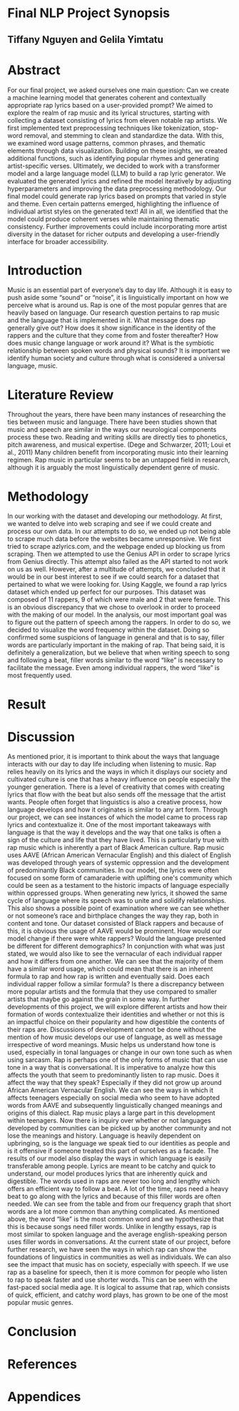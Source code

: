 # Final NLP Project Synopsis
## Tiffany Nguyen and Gelila Yimtatu
# Abstract
For our final project, we asked ourselves one main question: Can we create a machine learning model that generates coherent and contextually appropriate rap lyrics based on a user-provided prompt? We aimed to explore the realm of rap music and its lyrical structures, starting with collecting a dataset consisting of lyrics from eleven notable rap artists. We first implemented text preprocessing techniques like tokenization, stop-word removal, and stemming to clean and standardize the data. With this, we examined word usage patterns, common phrases, and thematic elements through data visualization. Building on these insights, we created additional functions, such as identifying popular rhymes and generating artist-specific verses. Ultimately, we decided to work with a transformer model and a large language model (LLM) to build a rap lyric generator. We evaluated the generated lyrics and refined the model iteratively by adjusting hyperparameters and improving the data preprocessing methodology. Our final model could generate rap lyrics based on prompts that varied in style and theme. Even certain patterns emerged, highlighting the influence of individual artist styles on the generated text! All in all, we identified that the model could produce coherent verses while maintaining thematic consistency. Further improvements could include incorporating more artist diversity in the dataset for richer outputs and developing a user-friendly interface for broader accessibility.

# Introduction
Music is an essential part of everyone’s day to day life. Although it is easy to push aside some “sound” or “noise”, it is linguistically important on how we perceive what is around us. Rap is one of the most popular genres that are heavily based on language. Our research question pertains to rap music and the language that is implemented in it. What message does rap generally give out? How does it show significance in the identity of the rappers and the culture that they come from and foster thereafter? How does music change language or work around it? What is the symbiotic relationship between spoken words and physical sounds? It is important we identify human society and culture through what is considered a universal language, music.

# Literature Review
Throughout the years, there have been many instances of researching the ties between music and language. There have been studies shown that music and speech are similar in the ways our neurological components process these two. Reading and writing skills are directly ties to phonetics, pitch awareness, and musical expertise. (Dege and Schwarzer, 2011; Loui et al., 2011) Many children benefit from incorporating music into their learning regimen. Rap music in particular seems to be an untapped field in research, although it is arguably the most linguistically dependent genre of music.

# Methodology
In our working with the dataset and developing our methodology. At first, we wanted to delve into web scraping and see if we could create and process our own data. In our attempts to do so, we ended up not being able to scrape much data before the websites became unresponsive. We first tried to scrape azlyrics.com, and the webpage ended up blocking us from scraping. Then we attempted to use the Genius API in order to scrape lyrics from Genius directly. This attempt also failed as the API started to not work on us as well. However, after a multitude of attempts, we concluded that it would be in our best interest to see if we could search for a dataset that pertained to what we were looking for. Using Kaggle, we found a rap lyrics dataset which ended up perfect for our purposes. 
	This dataset was composed of 11 rappers, 9 of which were male and 2 that were female. This is an obvious discrepancy that we chose to overlook in order to proceed with the making of our model. In the analysis, our most important goal was to figure out the pattern of speech among the rappers. In order to do so, we decided to visualize the word frequency within the dataset. Doing so confirmed some suspicions of language in general and that is to say, filler words are particularly important in the making of rap. That being said, it is definitely a generalization, but we believe that when writing speech to song and following a beat, filler words similar to the word “like” is necessary to facilitate the message. Even among individual rappers, the word “like” is most frequently used. 

# Result

# Discussion 
As mentioned prior, it is important to think about the ways that language interacts with our day to day life including when listening to music. Rap relies heavily on its lyrics and the ways in which it displays our society and cultivated culture is one that has a heavy influence on people especially the younger generation. There is a level of creativity that comes with creating lyrics that flow with the beat but also sends off the message that the artist wants. People often forget that linguistics is also a creative process, how language develops and how it originates is similar to any art form. Through our project, we can see instances of which the model came to process rap lyrics and contextualize it. 
One of the most important takeaways with language is that the way it develops and the way that one talks is often a sign of the culture and life that they have lived. This is particularly true with rap music which is inherently a part of Black American culture. Rap music uses AAVE (African American Vernacular English) and this dialect of English was developed through years of systemic oppression and the development of predominantly Black communities. In our model, the lyrics were often focused on some form of camaraderie with uplifting one's community which could be seen as a testament to the historic impacts of language especially within oppressed groups. When generating new lyrics, it showed the same cycle of language where its speech was to unite and solidify relationships. This also shows a possible point of examination where we can see whether or not someone’s race and birthplace changes the way they rap, both in content and tone. Our dataset consisted of Black rappers and because of this, it is obvious the usage of AAVE would be prominent. How would our model change if there were white rappers? Would the language presented be different for different demographics?
In conjunction with what was just stated, we would also like to see the vernacular of each individual rapper and how it differs from one another. We can see that the majority of them have a similar word usage, which could mean that there is an inherent formula to rap and how rap is written and eventually said. Does each individual rapper follow a similar formula? Is there a discrepancy between more popular artists and the formula that they use compared to smaller artists that maybe go against the grain in some way. In further developments of this project, we will explore different artists and how their formation of words contextualize their identities and whether or not this is an impactful choice on their popularity and how digestible the contents of their raps are.
Discussions of development cannot be done without the mention of how music develops our use of language, as well as message irrespective of word meanings. Music helps us understand how tone is used, especially in tonal languages or change in our own tone such as when using sarcasm. Rap is perhaps one of the only forms of music that can use tone in a way that is conversational. It is imperative to analyze how this affects the youth that seem to predominantly listen to rap music. Does it affect the way that they speak? Especially if they did not grow up around African American Vernacular English. We can see the ways in which it affects teenagers especially on social media who seem to have adopted words from AAVE and subsequently linguistically changed meanings and origins of this dialect. Rap music plays a large part in this development within teenagers. Now there is inquiry over whether or not languages developed by communities can be picked up by another community and not lose the meanings and history. Language is heavily dependent on upbringing, so is the language we speak tied to our identities as people and is it offensive if someone treated this part of ourselves as a facade. 
The results of our model also display the ways in which language is easily transferable among people. Lyrics are meant to be catchy and quick to understand, our model produces lyrics that are inherently quick and digestible. The words used in raps are never too long and lengthy which offers an efficient way to follow a beat. A lot of the time, raps need a heavy beat to go along with the lyrics and because of this filler words are often needed. We can see from the table and from our frequency graph that short words are a lot more common than anything complicated. As mentioned above, the word “like” is the most common word and we hypothesize that this is because songs need filler words. Unlike in lengthy essays, rap is most similar to spoken language and the average english-speaking person uses filler words in conversations.
At the current state of our project, before further research, we have seen the ways in which rap can show the foundations of linguistics in communities as well as individuals. We can also see the impact that music has on society, especially with speech. If we use rap as a baseline for speech, then it is more common for people who listen to rap to speak faster and use shorter words. This can be seen with the fast-paced social media age. It is logical to assume that rap, which consists of quick, efficient, and catchy word plays, has grown to be one of the most popular music genres. 

# Conclusion

# References

# Appendices
